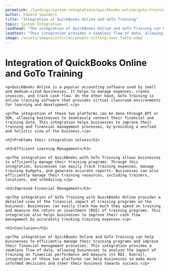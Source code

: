 ```yaml
---
permalink: /landings/system-integrations/quickbooks-online/goto-training
author: Edward Saunders
title: "Integration of QuickBooks Online and GoTo Training"
topic: System Integration
leadhead: "The integration of QuickBooks Online and GoTo Training can help businesses to efficiently manage their training programs and improve their financial management processes"
leadtext: "This integration provides a seamless flow of data, allowing businesses to analyze the impact of training on financial performance and measure its ROI. Overall, integration of these two platforms can help businesses to make more informed decisions and steer their business towards success."
image: /assets/images/articles/people-sitting-near-table.webp
---
```

<div class="arttext">	<h1>Integration of QuickBooks Online and GoTo Training</h1>

	<p>QuickBooks Online is a popular accounting software used by small and medium-sized businesses. It helps to manage expenses, create invoices, and track cash flow. On the other hand, GoTo Training is online training software that provides virtual classroom environments for learning and development.</p>

	<p>The integration of these two platforms can be done through API or SDK, allowing businesses to seamlessly connect their financial and training data. This integration helps businesses to improve their training and financial management processes, by providing a unified and holistic view of the business.</p>

	<h2>Problems their integration solves</h2>
	
	<h3>Efficient Learning Management</h3>

	<p>The integration of QuickBooks with GoTo Training allows businesses to efficiently manage their training programs. Through this integration, businesses can easily track training expenses, manage training budgets, and generate accurate reports. Businesses can also efficiently manage their training resources, including trainers, locations, and scheduling.</p>

	<h3>Improved Financial Management</h3>

	<p>The integration of GoTo Training with QuickBooks Online provides a detailed view of the financial impact of training programs on the business. Businesses can easily track how much they spend on training and measure the return on investment (ROI) of training programs. This integration also helps businesses to improve their cash flow management by accurately tracking training expenses.</p>

	<h2>Conclusion</h2>

	<p>The integration of QuickBooks Online and GoTo Training can help businesses to efficiently manage their training programs and improve their financial management processes. This integration provides a seamless flow of data, allowing businesses to analyze the impact of training on financial performance and measure its ROI. Overall, integration of these two platforms can help businesses to make more informed decisions and steer their business towards success.</p>
	
</div>